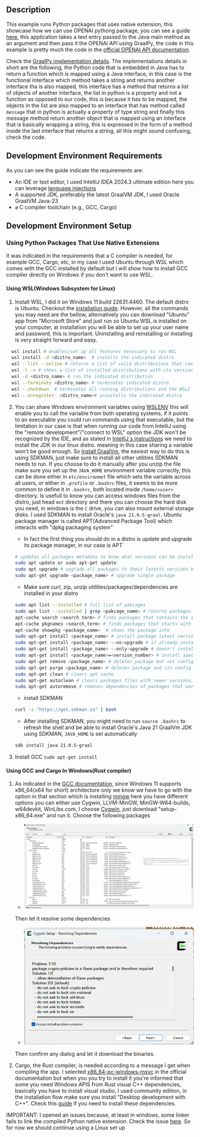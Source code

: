 ## Description

This example runs Python packages that uses native extension, this showcase how we can use OPENAI pythong package, you can see a guide [here](https://github.com/graalvm/graal-languages-demos/blob/main/graalpy/graalpy-native-extensions-guide/README.md), 
this application takes a text entry passed to the Java main method as an argument and then pass it the OPENAI API using GraalPy,
the code in this example is pretty much the code in the [official OPENAI API documentation](https://platform.openai.com/docs/quickstart/create-and-export-an-api-key).

Check the [GraalPy implementation details](https://platform.openai.com/docs/quickstart/create-and-export-an-api-key). The
implementations details in short are the following, the Python code that is embedded in Java has to return a function
which is mapped using a Java interface, in this case is the functional interface which method takes a string and
returns another interface tha is also mapped, this interface has a method that returns a list of objects of another interface, the list in 
python is a property and not a function as opposed to our code, this is because it has to be mapped, the objects in the list are also mapped
to an interface that has method called `message` that in python is actually a property of type string
and finally this message method return another object that is mapped using an interface that is basically wrapping a string, 
this is expressed in the form of a method inside the last interface that returns a string, all this might sound confusing, check the code.

## Development Environment Requirements

As you can see the guide indicate the requirements are:

* An IDE or text editor, I used IntelliJ IDEA 2024.3 ultimate edition here you can leverage [language injections](https://www.jetbrains.com/help/idea/using-language-injections.html#use-language-injection-comments)
* A supported JDK, preferably the latest GraalVM JDK, I used Oracle GraalVM Java-23
* a C compiler toolchain (e.g., GCC, Cargo)

## Development Environment Setup

### Using Python Packages That Use Native Extensions
It was indicated in the requirements that a C compiler is needed, for example GCC, Cargo, etc, in my case I used 
Ubuntu through WSL which comes with the GCC installed by default but I will show how to install GCC compiler directly
on Windows if you don't want to use WSL.

#### Using WSL(Windows Subsystem for Linux)
1. Install WSL, I did it on Windows 11 build 22631.4460. The default distro is Ubuntu. Checkout the [installation guide](https://learn.microsoft.com/en-us/windows/wsl/install). However, all the commands you may need
are the bellow, alternatively you can download "Ubuntu" app from "Microsoft Store" and just run so Ubuntu WSL is installed on
your computer, at installation you will be able to set up your user name and password, this is important. Uninstalling and 
reinstalling or installing is very straight forward and easy.

```bash
  wsl install # enables/set up all features necessary to run WSL
  wsl install -d <distro_name>  # installs the indicated distro
  wsl --list --online # returns a list of valid distributions that can be installed
  wsl -l -v # shows a list of installed distributions with its version
  wsl -d <distro_name> # run the indicated distribution
  wsl --terminate <distro_name> # terminates indicated distro
  wsl --shutdown  # terminates all running distributions and the WSL2 lightweight utility virtual machine
  wsl --unregister  <distro_name># uninstalls the indicated distro 
```

2. You can share Windows environment variables using [WSLENV](https://learn.microsoft.com/en-us/windows/wsl/filesystems#share-environment-variables-between-windows-and-wsl-with-wslenv) 
this will enable you to call the variable from both operating systems, if it points to an executable you could run commands using that executable, but 
the limitation in our case is that when running our code from IntelliJ using the "remote development"/"connect to WSL" option
the JDK won't be recognized by the IDE, and as stated in [IntelliJ´s instructions](https://www.jetbrains.com/help/idea/how-to-use-wsl-development-environment-in-product.html#create_project_for_wsl)
we need to install the JDK in our linux distro. meaning in this case sharing a variable won't be good enough. So [Install GraalVm](https://www.graalvm.org/latest/getting-started/linux/), the easiest way to 
do this is using SDKMAN, just make sure to install all other utilities SDKMAN needs to run. If you choose to do it manually after you
unzip the file make sure you set up the `JAVA_HOME` environment variable correctly, this can be done either in `etc/environmet` file which
sets the variable across all users, or either in `.profile` or `.bashrc` files, it seems to be more common to define it in `.bashrc`, both 
located inside `/home/<user>` directory. Is usefull to know you can access windows files from the distro, just head `mnt` directory 
and there you can choose the hard disk you need, in windows is the `C` drive, you can also mount external storage disks.
I used SDKMAN to install Oracle's `java 21.0.5-graal`. Ubuntu package manager is called APT(Advanced Package Tool) which interacts
with "dpkg packaging system"

    * In fact the first thing you should do in a distro is update and upgrade its package manager, in our case is APT`
    ```bash
    # updates all packages metadata to know what versions can be installed or upgraded
    sudo apt update or sudo apt-get update
    sudo apt upgrade # upgrade all packages to their latests versions based on the cache/metadata from the package tool database
    sudo apt-get upgrade <package_name> # upgrade single package
    ```
    
    * Make sure curl, zip, unzip utilities/packages/dependencies are installed in your distro
   ```bash
   sudo apt list --installed # full list of pakcages
   sudo apt list --installed | grep <pakcage_name> # returns packages that matches the name
   apt-cache search <search term> # finds packages that contains the search term
   apt-cache pkgnames <search_term> # finds packages that starts with the searc term
   apt-cache showpkg <package_name>  # shows the package info
   sudo apt-get install <package_name> # install package latest version automatically
   sudo apt-get install <package_name> --no-upgrade # if already installed it wont be upgraded to latest version(according to apt database)
   sudo apt-get install <package_name> --only-upgrade # doesn't install package if it doesn't exist, it will only upgrade it if already installed
   sudo apt-get install <package_name>=<version_number> # install specific version
   sudo apt-get remove <package_name> # deletes package but not config files
   sudo apt-get purge <package_name> # deletes package and its config files
   sudo apt-get clean # clears apt cache
   sudo apt-get autoclean # clears packages files with newer versions, meaning they won't be used anymore
   sudo apt-get autoremove # removes dependencies of packages that were unistalled
    ```
   
    * install SDKMAN
   ```bash
   curl -s "https://get.sdkman.io" | bash
    ```
   
   * After installing SDKMAN, you might need to run `source .bashrc` to refresh the shell and be
   able to install Oracle's Java 21 GraalVm JDK using SDKMAN, `JAVA_HOME` is set automatically
   ```bash
   sdk install java 21.0.5-graal
   ```
3. Install GCC `sudo apt-get install`

#### Using GCC and Cargo In Windows(Rust compiler) 
1. As indicated in the [GCC documentation](https://gcc.gnu.org/install/specific.html#windows), since Windows 11 supports x86_64(x64 for short)
architecture only we know we have to go with the option in that section which is
installing [mingw](https://www.mingw-w64.org/downloads/) here you have different options you can either use Cygwin,
LLVM-MinGW, MinGW-W64-builds, w64devkit, WinLibs.com, I choose [Cygwin](https://cygwin.com/install.html), just download
"setup-x86_64.exe" and run it. Choose the following packages

   * ![](./packages.png)

   Then let it resolve some dependencies

   * ![](resolveDependencies.png)

   Then confirm any dialog and let it download the binaries.


2. Cargo, the Rust compiler, is needed according to a message I get when compiling the app. I selected [x86_64-pc-windows-msvc](https://forge.rust-lang.org/infra/other-installation-methods.html) in the 
official documentation but when you you try to install it you're informed that some you need Windows APIS from Rust visual C++ dependencies, 
basically you have to install visual studio, I used community edition, in the installation flow make sure you install
"Desktop development with C++". Check this [guide](https://learn.microsoft.com/en-us/windows/dev-environment/rust/setup) if you need to install these dependencies.


IMPORTANT: I opened an issues because, at least in windows, some linker fails to link
the compiled Python native extension. Check the issue [here](https://github.com/oracle/graalpython/issues/456). So
for now we should continue using a Linux set up